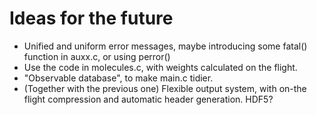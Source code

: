 # Ideas for the future

- Unified and uniform error messages, maybe introducing some fatal() function in auxx.c, or using perror()
- Use the code in molecules.c, with weights calculated on the flight.
- "Observable database", to make main.c tidier.
- (Together with the previous one) Flexible output system, with on-the flight compression and automatic header generation. HDF5?
